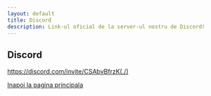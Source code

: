 ```yaml
---
layout: default
title: Discord
description: Link-ul oficial de la server-ul nostru de Discord!
---
```


## Discord

https://discord.com/invite/CSAbvBfrzK(./)

[Inapoi la pagina principala](./)
